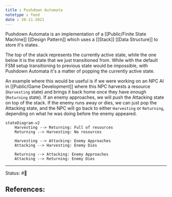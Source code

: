 ```yaml
---
title : Pushdown Automata
notetype : feed
date : 20-11-2021
---
```


Pushdown Automata is an implementation of a [[Public/Finite State Machine]] [[Design Pattern]] which uses a [[Stack]] [[Data Structure]] to store it's states.

The top of the stack represents the currently active state, while the one below it is the state that we just transitioned from. While with the default FSM setup transitioning to previous state would be impossible, with Pushdown Automata it's a matter of popping the currently active state.

An example where this would be useful is if we were working on an NPC AI in [[Public/Game Development]] where this NPC harvests a resource (`Harvesting` state) and brings it back home once they have enough (`Returning` state). If an enemy approaches, we will push the Attacking state on top of the stack. If the enemy runs away or dies, we can just pop the Attacking state, and the NPC will go back to either `Harvesting` or `Returning`, depending on what he was doing before the enemy appeared.

```mermaid
stateDiagram-v2  
	Harvesting --> Returning: Full of resources
	Returning --> Harvesting: No resources
	
	Harvesting --> Attacking: Enemy Approaches
	Attacking --> Harvesting: Enemy Dies
	
	Returning --> Attacking: Enemy Approaches
	Attacking --> Returning: Enemy Dies

```

-----

Status: #🌲 

References:
- 
